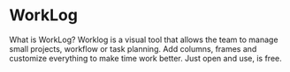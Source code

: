 # WorkLog
What is WorkLog? Worklog is a visual tool that allows the team to manage small projects, workflow or task planning. Add columns, frames and customize everything to make time work better. Just open and use, is free.
